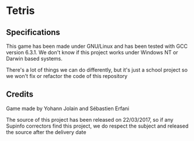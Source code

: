 # Tetris

## Specifications

This game has been made under GNU/Linux and has been tested with GCC version 6.3.1.
We don't know if this project works under Windows NT or Darwin based systems.

There's a lot of things we can do differently, but it's just a school project
so we won't fix or refactor the code of this repository

## Credits 

Game made by Yohann Jolain and Sébastien Erfani

The source of this project has been released on 22/03/2017, so if any
Supinfo correctors find this project, we do respect the subject and released 
the source after the delivery date

